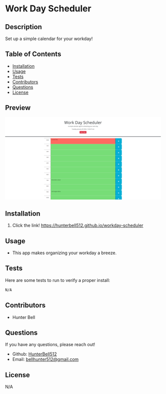 # Work Day Scheduler

## Description
Set up a simple calendar for your workday!
  
## Table of Contents
- [Installation](#installation)
- [Usage](#usage)
- [Tests](#tests)
- [Contributors](#contributing)
- [Questions](#questions)
- [License](#license)

## Preview
![preview](./preview.png)
  
## Installation
1. Click the link!
https://hunterbell512.github.io/workday-scheduler
  
## Usage
- This app makes organizing your workday a breeze.

## Tests
Here are some tests to run to verify a proper install:
```bash
N/A
```

## Contributors
- Hunter Bell

## Questions
If you have any questions, please reach out!
- Github: [HunterBell512](https://github.com/HunterBell512)
- Email: [bellhunter512@gmail.com](mailto:bellhunter512@gmail.com)

## License
N/A
